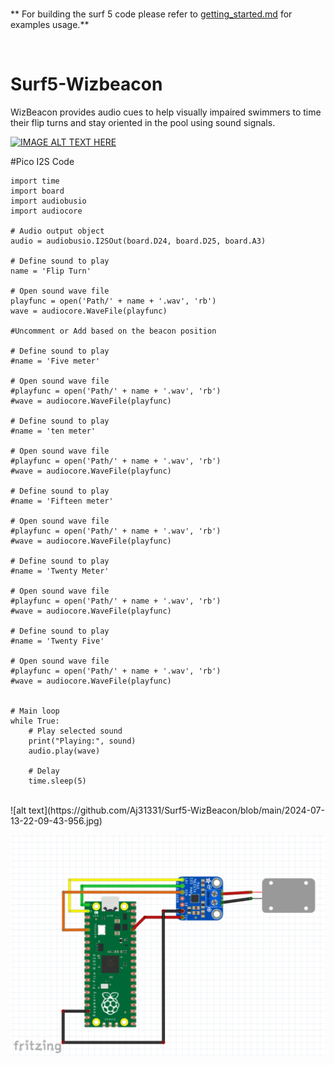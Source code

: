<br />

** For building the surf 5 code please refer to [getting_started.md](getting_started.md) for examples usage.**

<br />

# Surf5-Wizbeacon
WizBeacon provides audio cues to help visually impaired swimmers to time their flip turns and stay oriented in the pool using sound signals. 

[![IMAGE ALT TEXT HERE](https://img.youtube.com/vi/kBOCzjM_PrU/0.jpg)](https://www.youtube.com/watch?v=kBOCzjM_PrU)
<br />


#Pico I2S Code
```
import time
import board
import audiobusio
import audiocore

# Audio output object
audio = audiobusio.I2SOut(board.D24, board.D25, board.A3)

# Define sound to play
name = 'Flip Turn'

# Open sound wave file
playfunc = open('Path/' + name + '.wav', 'rb')
wave = audiocore.WaveFile(playfunc)

#Uncomment or Add based on the beacon position

# Define sound to play
#name = 'Five meter'

# Open sound wave file
#playfunc = open('Path/' + name + '.wav', 'rb')
#wave = audiocore.WaveFile(playfunc)

# Define sound to play
#name = 'ten meter'

# Open sound wave file
#playfunc = open('Path/' + name + '.wav', 'rb')
#wave = audiocore.WaveFile(playfunc)

# Define sound to play
#name = 'Fifteen meter'

# Open sound wave file
#playfunc = open('Path/' + name + '.wav', 'rb')
#wave = audiocore.WaveFile(playfunc)

# Define sound to play
#name = 'Twenty Meter'

# Open sound wave file
#playfunc = open('Path/' + name + '.wav', 'rb')
#wave = audiocore.WaveFile(playfunc)

# Define sound to play
#name = 'Twenty Five'

# Open sound wave file
#playfunc = open('Path/' + name + '.wav', 'rb')
#wave = audiocore.WaveFile(playfunc)


# Main loop
while True:
    # Play selected sound
    print("Playing:", sound)
    audio.play(wave)

    # Delay
    time.sleep(5)
```
<br />
![alt text](https://github.com/Aj31331/Surf5-WizBeacon/blob/main/2024-07-13-22-09-43-956.jpg)

![alt text](https://github.com/Aj31331/Surf5-WizBeacon/blob/main/Picocircuit.png?raw=true)







<br />


